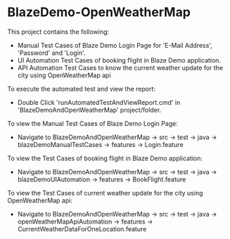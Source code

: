 # BlazeDemo-OpenWeatherMap

This project contains the following:
- Manual Test Cases of Blaze Demo Login Page for 'E-Mail Address', 'Password' and 'Login'.
- UI Automation Test Cases of booking flight in Blaze Demo application.
- API Automation Test Cases to know the current weather update for the city using OpenWeatherMap api

To execute the automated test and view the report:
- Double Click 'runAutomatedTestAndViewReport.cmd' in 'BlazeDemoAndOpenWeatherMap' project/folder.

To view the Manual Test Cases of Blaze Demo Login Page:
- Navigate to BlazeDemoAndOpenWeatherMap -> src -> test -> java -> blazeDemoManualTestCases -> features -> Login.feature

To view the Test Cases of booking flight in Blaze Demo application:
- Navigate to BlazeDemoAndOpenWeatherMap -> src -> test -> java -> blazeDemoUIAutomation -> features -> BookFlight.feature

To view the Test Cases of current weather update for the city using OpenWeatherMap api:
- Navigate to BlazeDemoAndOpenWeatherMap -> src -> test -> java -> openWeatherMapApiAutomation -> features -> CurrentWeatherDataForOneLocation.feature
